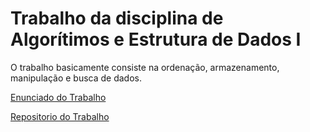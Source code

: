 # Trabalho da disciplina de Algorítimos e Estrutura de Dados I

O trabalho basicamente consiste na ordenação, armazenamento, manipulação e busca de dados.

[Enunciado do Trabalho](http://www.brunoribas.com.br/aed1/2016-2/trabalho1/)

[Repositorio do Trabalho](https://github.com/bcribas/duckter)
